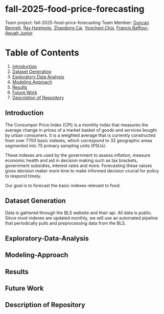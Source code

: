 # fall-2025-food-price-forecasting
Team project: fall-2025-food-price-forecasting
Team Member: [Duncan Bennett](https://github.com/tai-bennett), [Ray Hagimoto](), [Zhaodong Cai](), [Yoocheol Choi](), [Francis Baffour-Awuah Junior]()

# Table of Contents
1. [Introduction](#Introduction)
2. [Dataset Generation](#Dataset-Generation)
3. [Exploratory Data Analysis](#Exploratory-Data-Analysis)
4. [Modeling Approach](#Modeling-Approach)
5. [Results](#Results)
6. [Future Work](#Future-Work)
7. [Description of Repository](#Description-of-Repository)

## Introduction
The Consumper Price Index (CPI) is a monthly index that measures the average change in prices of a market basket
of goods and services bought by urban consumers. It is a weighted average that is currently
constructed from over 7700 basic indexes, which correspond to 32 geographic areas
segmented into 75 primary sampling units (PSUs). 

These indexes are used by the government to assess inflation, measure economic health and aid in decision making such as tax brackets, government subsidies, interest rates and more. Forecasting these values gives decision maker more time to make informed decision crucial for policy to respond timely.

Our goal is to forecast the basic indexes relevant to food.
## Dataset Generation
Data is gathered through the BLS website and their api. All data is public. Since most indexes are updated monthly, we will use an automated pipeline that periodically pulls and preprocessing data from the BLS.
## Exploratory-Data-Analysis
## Modeling-Approach
## Results
## Future Work
## Description of Repository
